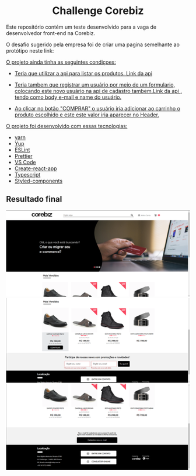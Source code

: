 <h1 align="center">
   Challenge Corebiz
</h1>

Este repositório contém um teste desenvolvido para a vaga de desenvolvedor front-end na Corebiz.

O desafio sugerido pela empresa foi de criar uma pagina semelhante ao protótipo neste link: <a href="https://www.figma.com/file/awhTJyKgrjEOqPHUrrFBv0/Corebiz---Frontend-Challenge?node-id=1%3A218">

O projeto ainda tinha as seguintes condiçoes:

- Teria que utilizar a api para listar os produtos. Link da api <a href="https://corebiz-test.herokuapp.com/api/v1/products">

- Teria tambem que registrar um usuário por meio de um formulario, colocando este novo usuário na api de cadastro tambem.Link da api <a href="https://corebiz-test.herokuapp.com/api/v1/newsletter"> , tendo como body e-mail e name do usuário.

- Ao clicar no botão "COMPRAR" o usuário iria adicionar ao carrinho o produto escolhido e este este valor iria aparecer no Header.

O projeto foi desenvolvido com essas tecnologias:

-  [yarn](https://yarnpkg.com/)
-  [Yup](https://www.npmjs.com/package/yup)
-  [ESLint](https://eslint.org/)
-  [Prettier](https://prettier.io/)
-  [VS Code](https://code.visualstudio.com/)
-  [Create-react-app](https://facebook.github.io/create-react-app/docs/getting-started)
-  [Typescript](https://www.typescriptlang.org/)
-  [Styled-components](https://styled-components.com/)


## Resultado final

<img src="assets/image1.png">
<img src="assets/image2.png">
<img src="assets/image3.png">

